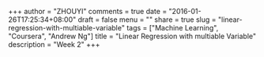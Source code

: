 +++
author = "ZHOUYI"
comments = true
date = "2016-01-26T17:25:34+08:00"
draft = false
menu = ""
share = true
slug = "linear-regression-with-multiable-variable"
tags = ["Machine Learning", "Coursera", "Andrew Ng"]
title = "Linear Regression with multiable Variable"
description = "Week 2"
+++